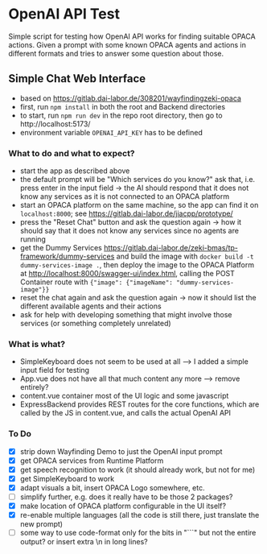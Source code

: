 # OpenAI API Test

Simple script for testing how OpenAI API works for finding suitable OPACA actions. Given a prompt with some known OPACA agents and actions in different formats and tries to answer some question about those.


## Simple Chat Web Interface

* based on https://gitlab.dai-labor.de/308201/wayfindingzeki-opaca
* first, run `npm install` in both the root and Backend directories
* to start, run `npm run dev` in the repo root directory, then go to http://localhost:5173/
* environment variable `OPENAI_API_KEY` has to be defined

### What to do and what to expect?

* start the app as described above
* the default prompt will be "Which services do you know?" ask that, i.e. press enter in the input field -> the AI should respond that it does not know any services as it is not connected to an OPACA platform
* start an OPACA platform on the same machine, so the app can find it on `localhost:8000`; see <https://gitlab.dai-labor.de/jiacpp/prototype/>
* press the "Reset Chat" button and ask the question again -> how it should say that it does not know any services since no agents are running
* get the Dummy Services <https://gitlab.dai-labor.de/zeki-bmas/tp-framework/dummy-services> and build the image with `docker build -t dummy-services-image .`, then deploy the image to the OPACA Platform at <http://localhost:8000/swagger-ui/index.html>, calling the POST Container route with `{"image": {"imageName": "dummy-services-image"}}`
* reset the chat again and ask the question again -> now it should list the different available agents and their actions
* ask for help with developing something that might involve those services (or something completely unrelated)

### What is what?

* SimpleKeyboard does not seem to be used at all --> I added a simple input field for testing
* App.vue does not have all that much content any more --> remove entirely?
* content.vue container most of the UI logic and some javascript
* ExpressBackend provides REST routes for the core functions, which are called by the JS in content.vue, and calls the actual OpenAI API

### To Do

* [x] strip down Wayfinding Demo to just the OpenAI input prompt
* [x] get OPACA services from Runtime Platform
* [X] get speech recognition to work (it should already work, but not for me)
* [X] get SimpleKeyboard to work
* [X] adapt visuals a bit, insert OPACA Logo somewhere, etc.
* [ ] simplify further, e.g. does it really have to be those 2 packages?
* [X] make location of OPACA platform configurable in the UI itself?
* [X] re-enable multiple languages (all the code is still there, just translate the new prompt)
* [ ] some way to use code-format only for the bits in "```" but not the entire output? or insert extra \n in long lines?